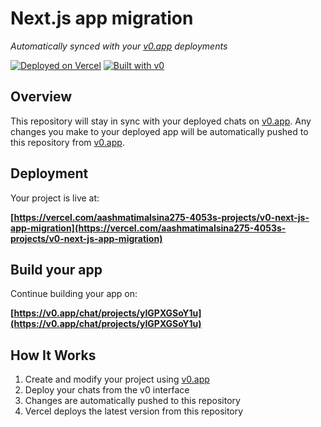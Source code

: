 # Next.js app migration

*Automatically synced with your [v0.app](https://v0.app) deployments*

[![Deployed on Vercel](https://img.shields.io/badge/Deployed%20on-Vercel-black?style=for-the-badge&logo=vercel)](https://vercel.com/aashmatimalsina275-4053s-projects/v0-next-js-app-migration)
[![Built with v0](https://img.shields.io/badge/Built%20with-v0.app-black?style=for-the-badge)](https://v0.app/chat/projects/yIGPXGSoY1u)

## Overview

This repository will stay in sync with your deployed chats on [v0.app](https://v0.app).
Any changes you make to your deployed app will be automatically pushed to this repository from [v0.app](https://v0.app).

## Deployment

Your project is live at:

**[https://vercel.com/aashmatimalsina275-4053s-projects/v0-next-js-app-migration](https://vercel.com/aashmatimalsina275-4053s-projects/v0-next-js-app-migration)**

## Build your app

Continue building your app on:

**[https://v0.app/chat/projects/yIGPXGSoY1u](https://v0.app/chat/projects/yIGPXGSoY1u)**

## How It Works

1. Create and modify your project using [v0.app](https://v0.app)
2. Deploy your chats from the v0 interface
3. Changes are automatically pushed to this repository
4. Vercel deploys the latest version from this repository